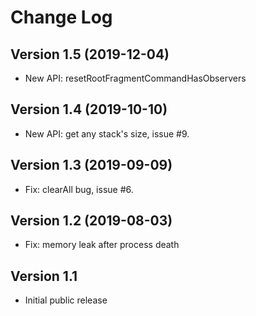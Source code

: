 Change Log
==========

Version 1.5 (2019-12-04)
------------------------
* New API: resetRootFragmentCommandHasObservers 

Version 1.4 (2019-10-10)
------------------------
* New API: get any stack's size, issue #9. 

Version 1.3 (2019-09-09)
------------------------
* Fix: clearAll bug, issue #6. 

Version 1.2 (2019-08-03)
------------------------
* Fix: memory leak after process death

Version 1.1
-----------
* Initial public release